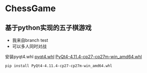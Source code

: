 ChessGame
=========

## 基于python实现的五子棋游戏
- 我来自branch test
- 可以多人同时对战


安装pyqt4.whl
<a href="http://www.lfd.uci.edu/~gohlke/pythonlibs/#pyqt4" target="_blank">pyqt4.whl</a>
<a href="https://download.lfd.uci.edu/pythonlibs/r5uhg2lo/PyQt4-4.11.4-cp27-cp27m-win_amd64.whl" target="_blank">PyQt4-4.11.4-cp27-cp27m-win_amd64.whl</a>
```
pip install PyQt4-4.11.4-cp27-cp27m-win_amd64.whl
```
